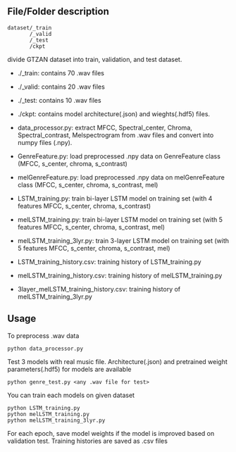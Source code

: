 ## File/Folder description
```
dataset/_train
       /_valid
       /_test
       /ckpt
```
 divide GTZAN dataset into train, validation, and test dataset.
 - ./_train: contains 70 .wav files
 - ./_valid: contains 20 .wav files
 - ./_test: contains 10 .wav files
 - ./ckpt: contains model architecture(.json) and wieghts(.hdf5) files.

 - data_processor.py: extract MFCC, Spectral_center, Chroma, Spectral_contrast, Melspectrogram from .wav files and convert into numpy files (.npy). 
 - GenreFeature.py: load preprocessed .npy data on GenreFeature class (MFCC, s_center, chroma, s_contrast)
 - melGenreFeature.py: load preprocessed .npy data on melGenreFeature class (MFCC, s_center, chroma, s_contrast, mel)
 
 - LSTM_training.py: train bi-layer LSTM model on training set (with 4 features MFCC, s_center, chroma, s_contrast)
 - melLSTM_training.py: train bi-layer LSTM model on training set (with 5 features MFCC, s_center, chroma, s_contrast, mel)
 - melLSTM_training_3lyr.py: train 3-layer LSTM model on training set (with 5 features MFCC, s_center, chroma, s_contrast, mel)
 
 - LSTM_training_history.csv: training history of LSTM_training.py
 - melLSTM_training_history.csv: training history of melLSTM_training.py
 - 3layer_melLSTM_training_history.csv: training history of melLSTM_training_3lyr.py
 
## Usage
To preprocess .wav data
```
python data_processor.py
```

Test 3 models with real music file. Architecture(.json) and pretrained weight parameters(.hdf5) for models are available
```
python genre_test.py <any .wav file for test>
```

You can train each models on given dataset
```
python LSTM_training.py
python melLSTM_training.py
python melLSTM_training_3lyr.py
```
For each epoch, save model weights if the model is improved based on validation test.
Training histories are saved as .csv files
